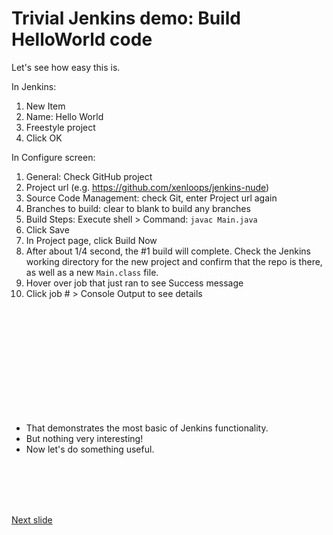 # Trivial Jenkins demo: Build HelloWorld code

Let's see how easy this is.

In Jenkins:
1. New Item
2. Name: Hello World
3. Freestyle project
4. Click OK

In Configure screen:
1. General: Check GitHub project
2. Project url (e.g. https://github.com/xenloops/jenkins-nude)
3. Source Code Management: check Git, enter Project url again
4. Branches to build: clear to blank to build any branches
5. Build Steps: Execute shell > Command: ```javac Main.java```
6. Click Save
7. In Project page, click Build Now
8. After about 1/4 second, the #1 build will complete. Check the Jenkins working directory for the new project and confirm that the repo is there, as well as a new ```Main.class``` file.
9. Hover over job that just ran to see Success message
10. Click job # > Console Output to see details

<br /><br /><br /><br /><br /><br /><br /><br /><br /><br />

* That demonstrates the most basic of Jenkins functionality. 
* But nothing very interesting!
* Now let's do something useful.

<br /><br /><br /><br />

[Next slide](sca.md)
